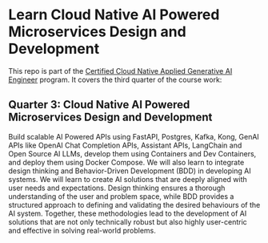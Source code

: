 # Learn Cloud Native AI Powered Microservices Design and Development

This repo is part of the [Certified Cloud Native Applied Generative AI Engineer](https://docs.google.com/document/d/15usu1hkrrRLRjcq_3nCTT-0ljEcgiC44iSdvdqrCprk/edit?usp=sharing) program. It covers the third quarter of the course work:

## Quarter 3: Cloud Native AI Powered Microservices Design and Development

Build scalable AI Powered APIs using FastAPI, Postgres, Kafka, Kong, GenAI APIs like OpenAI Chat Completion APIs, Assistant APIs, LangChain and Open Source AI LLMs, develop them using Containers and Dev Containers, 
and deploy them using Docker Compose. 
We will also learn to integrate design thinking and Behavior-Driven Development (BDD) in developing AI systems. We will learn to create AI solutions that are deeply aligned with user needs and expectations. 
Design thinking ensures a thorough understanding of the user and problem space, while BDD provides a structured approach to defining and validating the desired behaviours of the AI system. 
Together, these methodologies lead to the development of AI solutions that are not only technically robust but also highly user-centric and effective in solving real-world problems.


